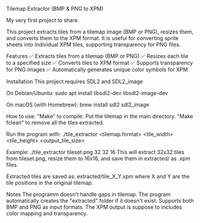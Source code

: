 Tilemap Extractor (BMP & PNG to XPM)

My very first project to share.

This project extracts tiles from a tilemap image (BMP or PNG), resizes them, and converts them to the XPM format.
It is useful for converting sprite sheets into individual XPM tiles, supporting transparency for PNG files.

Features
✅ Extracts tiles from a tilemap (BMP or PNG)
✅ Resizes each tile to a specified size
✅ Converts tiles to XPM format
✅ Supports transparency for PNG images
✅ Automatically generates unique color symbols for XPM

Installation
This project requires SDL2 and SDL2_image


On Debian/Ubuntu:
sudo apt install libsdl2-dev libsdl2-image-dev

On macOS (with Homebrew):
brew install sdl2 sdl2_image

How to use:
"Make" to compile.
Put the tilemap in the main directory.
"Make fclean" to remove all the tiles extracted.


Run the program with:
./tile_extractor <tilemap.format> <tile_width> <tile_height> <output_tile_size>

Example:
./tile_extractor tileset.png 32 32 16
This will extract 32x32 tiles from tileset.png, resize them to 16x16, and save them in extracted/ as .xpm files.

Extracted tiles are saved as:
extracted/tile_X_Y.xpm
where X and Y are the tile positions in the original tilemap.

Notes
The programm doesn't handle gaps in tilemap. 
The program automatically creates the "extracted" folder if it doesn't exist.
Supports both BMP and PNG as input formats.
The XPM output is suppose to includes color mapping and transparency.
